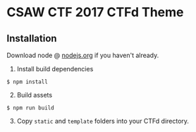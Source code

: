 # CSAW CTF 2017 CTFd Theme

## Installation

Download node @ [nodejs.org](https://nodejs.org) if you haven't already.

1. Install build dependencies
```
$ npm install
```

2. Build assets
```
$ npm run build
```

3. Copy `static` and `template` folders into your CTFd directory.
